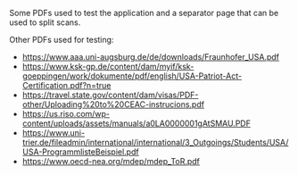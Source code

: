 Some PDFs used to test the application and a separator page that can be used to split scans.

Other PDFs used for testing:
* https://www.aaa.uni-augsburg.de/de/downloads/Fraunhofer_USA.pdf
* https://www.ksk-gp.de/content/dam/myif/ksk-goeppingen/work/dokumente/pdf/english/USA-Patriot-Act-Certification.pdf?n=true
* https://travel.state.gov/content/dam/visas/PDF-other/Uploading%20to%20CEAC-instrucions.pdf
* https://us.riso.com/wp-content/uploads/assets/manuals/a0LA0000001gAtSMAU.PDF
* https://www.uni-trier.de/fileadmin/international/international/3_Outgoings/Students/USA/USA-ProgrammlisteBeispiel.pdf
* https://www.oecd-nea.org/mdep/mdep_ToR.pdf
